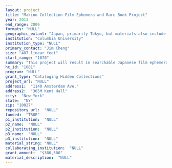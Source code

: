 ```yaml
--- 
layout: project 
title: "Makino Collection Film Ephemera and Rare Book Project"
year: 2013
end_range: 2006
formats: "NULL"
geographic_extant: "Japan, primarily Tokyo, but materials also include Kyoto, Okinawa, and other parts of East Asia."
institution: "Columbia University"
institution_type: "NULL"
primary_contact: "Jim Cheng"
size: "487 linear feet"
start_range: "1870"
summary: "This project will result in searchable Japanese film ephemera and rare books from the 1870s through 2006 in the Makino Collection in an online finding aid, the Columbia catalog (CLIO), and the OCLC database. Film Programs: These are 26 unprocessed boxes at our offsite storage facility containing 3600 Japanese film programs and 2900 fliers (6500 items total). These complement 3000 archived prewar programs in an Excel File for which there is no searchable MARC record. Together, these will create the largest collection of Japanese film ephemera outside of Japan. Early Film Books: The collection has 14576 vols. of which 25% (4000 vols.) will need original cataloging. Of these, 450 vols. are rare Japanese books from the early era of film. Japanese Film Periodicals: In addition to commercially published magazines, the Collection has self-published journals from student clubs at universities. Essential to the study of left-wing movements and early film history, these and amateur film magazines covering small-gauge cameras are not found in libraries even in Japan. An Excel file has been created, but researchers would not find the information unless cataloged for OCLC. Film Studio materials: Toho Co., Ltd. internal memoranda, regulations, correspondence, film budgets, and company newsletters comprise these rare documents of one of the five major Japanese film studios. An Excel file was created, but collection level cataloging in OCLC will make them discoverable."
hc_id: "1081"
program: "NULL"
grant_type: "Cataloging Hidden Collections"
project_url: "NULL"
address1:  "1140 Amsterdam Ave."
address2:  "305M Kent Hall"
city:  "New York"
state:  "NY"
zip: "10027"
repository_url:  "NULL"
funded:  "TRUE"
p1_institution:  "NULL"
p2_name:  "NULL"
p2_institution:  "NULL"
p3_name:  "NULL"
p3_institution:  "NULL"
material_string: "NULL"
collaborating_institution:  "NULL"
grant_amount:  "$380,500"
material_description:  "NULL"
---
```

